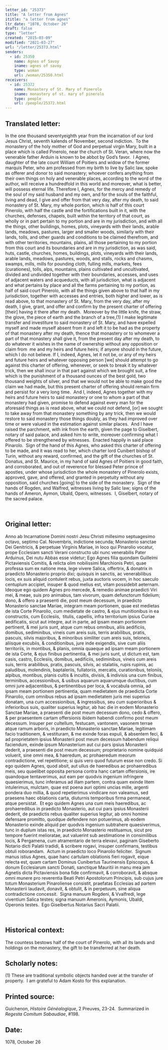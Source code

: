 ```yaml
---
letter_id: "25373"
title: "A letter from Agnes"
ititle: "a letter from agnes"
ltr_date: "1078, October 26"
draft: false
type: "letter"
created: "2015-03-09"
modified: "2021-03-27"
url: "/letter/25373.html"
senders:
  - id: 25350
    name: Agnes of Savoy
    iname: agnes of savoy
    type: woman
    url: /woman/25350.html
receivers:
  - id: 25372
    name: Monastery of St. Mary of Pinerolo
    iname: monastery of st. mary of pinerolo
    type: people
    url: /people/25372.html
---
```

<h2> Translated letter:</h2><p>In the one thousand seventyeighth year from the incarnation of our lord Jesus Christ, seventh kalends of November, second indiction.&nbsp; To the monastery of the holy mother of God and perpetual virgin Mary, built in a place which is called Pinerolo, near the church of St. Veran, where now the venerable father Arduin is known to be abbot by God’s favor.&nbsp; I Agnes, daughter of the late count William of Poitiers and widow of the former marquis Peter, who am professed from my birth to live by Salic law, spoke as offerer and donor to said monastery; whoever confers anything from their own things on holy and venerable places, according to the word of the author, will receive a hundredfold in this world and moreover, what is better, will possess eternal life. Therefore I, Agnes, for the mercy and remedy of the soul of my said husband and my own, and for the souls of the faithful, living and dead, I give and offer from that very day, after my death, to said monastery of St. Mary, my whole portion, which is half of this court Pinerolo, with half the castle and the fortifications built in it, with the churches, defenses, chapels, built within the territory of that court, as wholly or in part pertain to my portion and are in my jurisdiction, and with all the things, other buildings, homes, plots, vineyards with their lands, arable lands, meadows, pastures, larger and smaller woods, similarly with their lands, tolls, and other guards and conditions to be claimed therefrom, and with other territories, mountains, plains, all those pertaining to my portion from this court and its boundaries and are in my jurisdiction, as was said, huts, castle, churches, homes, buildings, plots, vineyards with their lands, arable lands, meadows, pastures, woods, and stalls, rocks and chasms, swamps, mills, mills for pounding cloth, fulling mills, markets, fees (curationes), tolls, alps, mountains, plains cultivated and uncultivated, divided and undivided together with their boundaries, accesses, and uses of adjacent waters and acqueducts, with all jurisdiction, what is adjacent and what pertains by place and all the farms pertaining to my portion, as half of said court Pinerolo, with all the things given above to that half in my jurisdiction, together with accesses and entries, both higher and lower, as is read above, to that monastery of St. Mary, from the very day, after my death, I give, grant, and offer and confirm by the present charter of offering [their] having it there after my death.&nbsp; Moreover by the little knife, the straw, the glove, the piece of earth and the branch of a tree,(1) I make legitimate transfer and investiture to said monastery of St. Mary, and have expelled myself and made myself absent from it and left it to be had as the property of that monastery after my death, thence that monastery or to whomever a part of that monastery shall give it, from the present day after my death, to do whatever it wishes in the name of ownership without any opposition or claim from&nbsp; me and my heirs and future heirs; if anyone should in the future, which I do not believe. If I, indeed, Agnes, let it not be, or any of my heirs and future heirs and whatever opposing person [we] should attempt to go against this charter of offering, whenever, or seek to break it by whatever trick, then we shall incur in that part against which we brought suit, a fine which is the punishment of a thousand ounces of the best gold, two thousand weights of silver, and that we would not be able to make good the claim we had made, but this present charter of offering should remain firm and persist for a very long time.&nbsp; And I, indeed, Agnes together with my heirs and future heirs to said monastery or one to whom a part of that monastery had given, promise to defend against every man for the aforesaid things as is read above, what we could not defend, [or] we sought to take away from that monastery something by any trick, then we would restore to said monastery those things doubly, as they had improved over time or were valued in the estimation against similar places.&nbsp; And I have raised the parchment, with ink from the earth, given the page to Giselbert, notary of said palace, and asked him to write, moreover confirming what I offered to be strengthened by witnesses.&nbsp; Enacted happily in said place Pinarolo.&nbsp; Sign of the hand of this Agnes, who asked this charter of offering to be made, and it was read to her, which charter lord Cunibert bishop of Turin, without any reward, confirmed, and the gift of the churches of St. Donatus, and St. Maurice, in my hand of said Agnes of Poitiers in good faith, and corroborated, and out of reverence for blessed Peter prince of apostles, under whose jurisdiction the whole monastery of Pinerolo exists, approved, gave, and offered, and granted in perpetuity without any opposition, said churches [going] to the side of the monastery.&nbsp; Sign of the hands of Rogden, and Walfred, witnesses living by Salic law; signs of the hands of Ameron, Aymon, Ubald, Opero, witnesses.&nbsp; I, Giselbert, notary of the sacred palace.</p><p>&nbsp;</p><h2 class="mt-4"> Original letter:</h2><p>Anno ab Incarnatione Domini nostri Jesu Christi millesimo septuagesimo octavo, septimo Cal. Novembris, indictione secunda; Monasterio sanctae Dei Genitricis, &amp; perpetuae Virginis Mariae, in loco qui Pinarolio vocatur, prope Ecclesiam sancti Verani constructo ubi nunc venerabilis Pater Arduinus, Dei nutu Abbas esse videtur; Ego Agnes filia quondam Guillelmi Pictaviensis Comitis, &amp; relicta olim nobilissimi Marchionis Petri, quae professa sum ex natione mea, lege vivere Salica, offertrix, &amp; donatrix in praedicto Monasterio proprio dixi; quisquis in sanctis, ac venerabilibus locis, ex suis aliquid contulerit rebus, juxta auctoris vocem, in hoc saeculo centuplum accipiet, insuper &amp; quod melius est, vitam possidebit aeternam.&nbsp; Ideoque ego quidem Agnes pro mercede, &amp; remedio animae praedicti Viri mei, &amp; meae, suis pro animabus, tam vivorum, quam defunctorum fidelium; dono, &amp; offero a praesenti die, post meum decessum, in praedicto Monasterio sanctae Mariae, integram meam portionem, quae est medietas de ista Corte Pinarolio, cum medietate de castro, &amp; ejus munitionibus in ea constructis, cum Ecclesiis, &nbsp;titulis, capellis, infra territorium ipsius Curiae aedificatis, sicut aut integre, aut in parte, ad ipsam meam portionem pertinent, &amp; mei juris sunt, atque cum rebus omnibus, aliis aedificiis, domibus, sediminibus, vineis cum areis suis, terris arabilibus, pratis, pascuis, silvis majoribus, &amp; minoribus similiter cum areis suis, teloneis, aliisque excubiis, &amp; conditionibus, jure inde exigendis, sive cum aliis territoriis, in montibus, &amp; planis, omnia quaeque ad ipsam meam portionem de ista Corte, &amp; ejus finibus pertinentia, &amp; mei juris sunt, ut dictum est, tam casis, castro, Ecclesiis, domibus, aedificiis, sediminibus, vineis cum areis suis, terris arabilibus, pratis, pascuis, silvis, ac stalatiis, rupis rupinis, ac paludibus, molendinis, baptaleriis, fullatoriis, mercatis, curationibus, teloniis, alpibus, montibus, planis cultis &amp; incultis, divisis, &amp; indivisis una cum finibus, terminibus, accessionibus, &amp; usibus aquarum aquarumque ductibus, cum omni jure adjacentibus, &amp; pertinentibus per loca, &amp; vocabula omnia, ad ipsam meam&nbsp;portionem pertinentia, quam medietatem de praedicta Corte Pinarolio, cum omnibus rebus ad ipsam medietatem juris mei superius donatam, una cum accessionibus, &amp; ingressibus, seu cum superioribus &amp; inferioribus suis, qualiter superius legitur, ab hac die in eodem Monasterio Sanctae Mariae, a praesenti die post meum decessum dono, cedo &amp; offero, &amp; per praesentem cartam offersionis ibidem habendi confirmo post meum decessum. Insuper per cultellum, festucam, vantonem, vasonem terrae atque ramum arboris, in praedicto Monasterio sanctae Mariae, legitimam facio traditionem, &amp; vestituram, &amp; me exinde foras expuli, &amp; absentem feci, &amp; ad proprietatem ipsius Monasterii post meum decessum habendum reliqui faciendum, exinde ipsum Monasterium aut cui pars ipsius Monasterii dederit, a praesenti die post meum decessum; proprietario nomine quidquid voluerit, sine omni mea, &amp; haeredum, ac prohaeredum meorum contradictione, vel repetitione; si quis vero quod futurum esse non credo. Si ego quidem Agnes, quod absit, aut ullus de haeredibus ac prohaeredibus meis, seu quaelibet opposita persona contra hanc cartam offersionis, ire quandoque tentaverimus, aut eam per quodvis ingenium infringere quaesierimus, tunc inferamus ad illam partem, contra quam exinde litem intulerimus, mulctam, quae est poena auri optimi uncias mille, argenti pondera duo millia, &amp; quod repetierimus vindicare non valeamus, sed praesens haec oblationis carta, diuturnis temporibus firma permaneat, atque persistat.&nbsp; Et ego quidem Agnes una cum meis haeredibus, ac prohaeredibus in praedicto Monasterio, aut cui pars ipsius Monasterii dederit, de praedictis rebus qualiter superius legitur, ab omni homine defensare promitto, quodque defendere non potuerimus, ab eodem Monasterio exinde aliquid per quodvis ingenium subtrahere quaesiverimus, tunc in duplum istas res, in praedicto Monasterio restituamus, sicut pro tempore fuerint melioratae, aut valuerint sub aestimatione in consimilibus locis, &amp; Pergamena, cum atramentario de terra elevavi, paginam Giseberto Notario dicti Palatii tradidi, &amp; scribere rogavi, insuper confirmans, testibus obtuli roborandam.&nbsp; Actum in praedicto&nbsp;loco Pinarolio feliciter.&nbsp; Signum manus istius Agnes, quae hanc cartulam oblationis fieri rogavit, eique relecta est, quam cartam Dominus Cunibertus Taurinensis Episcopus, &amp; donum Ecclesiarum sancti Donati, sanctique Mauritii in manu mea jam Agnetis dicta Pictaviensis bona fide confirmavit, &amp;&nbsp;corroboravit, &amp; absque omni munere pro reverentia Beati Petri Apostolorum Principis, sub cujus jure totum Monasterium Pinaroliense consistit, praefatas Ecclesias ad partem Monasterii laudavit, donavit, &amp; obtulit, &amp; in perpetuum, sine aliqua contradictione concessit.&nbsp; Signa manuum Rogdeni, &amp; Vvalfredi, lege viventium Salica testes; signa manuum Ameronis, Aymonis, Ubaldi, Operonis testes.&nbsp; Ego Giselbertus Notarius Sacri Palatii.&nbsp;</p><p>&nbsp;</p><h2 class="mt-4"> Historical context:</h2><p>The countess bestows half of the court of Pinerolo, with all its lands and holdings on the monastery, the gift to be transferred at her death.</p><h2 class="mt-4"> Scholarly notes:</h2><p>(1)&nbsp;<span>These are&nbsp;traditional symbolic objects handed over at the transfer of property. &nbsp;I am grateful to Adam Kosto for this explanation.</span></p><h2 class="mt-4"> Printed source:</h2><p>Guichenon, <i>Histoire Généalogique</i>, 2 Preuves, 23-24.&nbsp; Summarized in <i>Regesta Comitum Sabaudiae</i>, #198.</p><h2 class="mt-4"> Date:</h2>1078, October 26